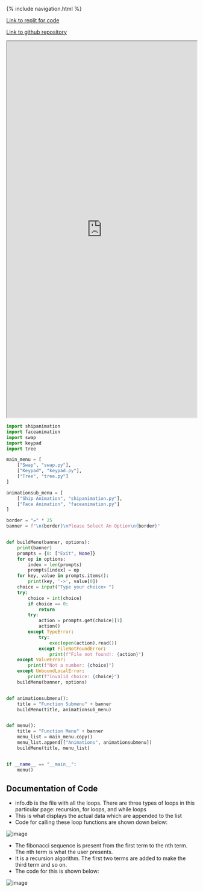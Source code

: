 {% include navigation.html %}

[Link to replit for code](https://replit.com/@JeanKim4/jeanapcsptri3)

[Link to github repository](https://github.com/jeankim05/jeanapcsptri3/tree/main)


<iframe height="1000px" width="100%" src="https://replit.com/@JeanKim4/jeanapcsptri3?lite=true"> </iframe>

``` python
import shipanimation
import faceanimation
import swap
import keypad
import tree

main_menu = [
    ["Swap", "swap.py"],
    ["Keypad", "keypad.py"],
    ["Tree", "tree.py"]
]

animationsub_menu = [
    ["Ship Animation", "shipanimation.py"],
    ["Face Animation", "faceanimation.py"]
]

border = "=" * 25
banner = f"\n{border}\nPlease Select An Option\n{border}"


def buildMenu(banner, options):
    print(banner)
    prompts = {0: ["Exit", None]}
    for op in options:
        index = len(prompts)
        prompts[index] = op
    for key, value in prompts.items():
        print(key, '->', value[0])
    choice = input("Type your choice> ")
    try:
        choice = int(choice)
        if choice == 0:
            return
        try:
            action = prompts.get(choice)[1]
            action()
        except TypeError:
            try:
                exec(open(action).read())
            except FileNotFoundError:
                print(f"File not found!: {action}")
    except ValueError:
        print(f"Not a number: {choice}")
    except UnboundLocalError:
        print(f"Invalid choice: {choice}")
    buildMenu(banner, options)


def animationsubmenu():
    title = "Function Submenu" + banner
    buildMenu(title, animationsub_menu)


def menu():
    title = "Function Menu" + banner
    menu_list = main_menu.copy()
    menu_list.append(["Animations", animationsubmenu])
    buildMenu(title, menu_list)


if __name__ == "__main__":
    menu()
   ```

## Documentation of Code
* info.db is the file with all the loops. There are three types of loops in this particular page: recursion, for loops, and while loops
* This is what displays the actual data which are appended to the list
* Code for calling these loop functions are shown down below:


![image](https://user-images.githubusercontent.com/60992581/159366930-73e5250c-5d50-4f9f-ae2a-6a85585a9e53.png)

* The fibonacci sequence is present from the first term to the nth term. The nth term is what the user presents.
* It is a recursion algorithm. The first two terms are added to make the third term and so on.
* The code for this is shown below:

![image](https://user-images.githubusercontent.com/60992581/159367348-31597a0e-9571-4281-862e-57d450a30680.png)

